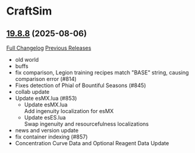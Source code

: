 # CraftSim

## [19.8.8](https://github.com/derfloh205/CraftSim/tree/19.8.8) (2025-08-06)
[Full Changelog](https://github.com/derfloh205/CraftSim/compare/19.8.7...19.8.8) [Previous Releases](https://github.com/derfloh205/CraftSim/releases)

- old world  
- buffs  
- fix comparison, Legion training recipes match "BASE" string, causing comparison error (#814)  
- Fixes detection of Phial of Bountiful Seasons (#845)  
- collab update  
- Update esMX.lua (#853)  
    * Update esMX.lua  
    Add ingenuity localization for esMX  
    * Update esES.lua  
    Swap ingenuity and resourcefulness localizations  
- news and version update  
- fix container indexing (#857)  
- Concentration Curve Data and Optional Reagent Data Update  
